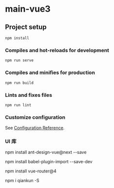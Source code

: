 # main-vue3

## Project setup

```
npm install
```

### Compiles and hot-reloads for development

```
npm run serve
```

### Compiles and minifies for production

```
npm run build
```

### Lints and fixes files

```
npm run lint
```

### Customize configuration

See [Configuration Reference](https://cli.vuejs.org/config/).

### UI 库

npm install ant-design-vue@next --save

npm install babel-plugin-import --save-dev

npm install vue-router@4

npm i qiankun -S
